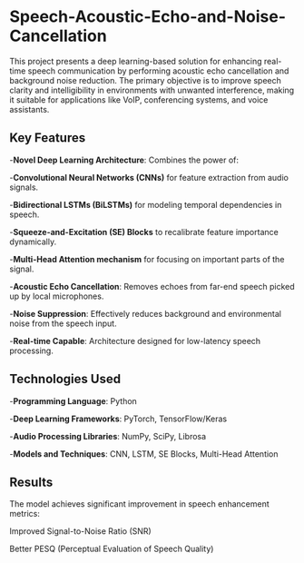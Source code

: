 # Speech-Acoustic-Echo-and-Noise-Cancellation

This project presents a deep learning-based solution for enhancing real-time speech communication by performing acoustic echo cancellation and background noise reduction. The primary objective is to improve speech clarity and intelligibility in environments with unwanted interference, making it suitable for applications like VoIP, conferencing systems, and voice assistants.


## Key Features
-**Novel Deep Learning Architecture**: Combines the power of:

-**Convolutional Neural Networks (CNNs)** for feature extraction from audio signals.

-**Bidirectional LSTMs (BiLSTMs)** for modeling temporal dependencies in speech.

-**Squeeze-and-Excitation (SE) Blocks** to recalibrate feature importance dynamically.

-**Multi-Head Attention mechanism** for focusing on important parts of the signal.

-**Acoustic Echo Cancellation**: Removes echoes from far-end speech picked up by local microphones.

-**Noise Suppression**: Effectively reduces background and environmental noise from the speech input.

-**Real-time Capable**: Architecture designed for low-latency speech processing.


## Technologies Used

-**Programming Language**: Python

-**Deep Learning Frameworks**: PyTorch, TensorFlow/Keras

-**Audio Processing Libraries**: NumPy, SciPy, Librosa

-**Models and Techniques**: CNN, LSTM, SE Blocks, Multi-Head Attention


## Results
The model achieves significant improvement in speech enhancement metrics:

Improved Signal-to-Noise Ratio (SNR)

Better PESQ (Perceptual Evaluation of Speech Quality)
